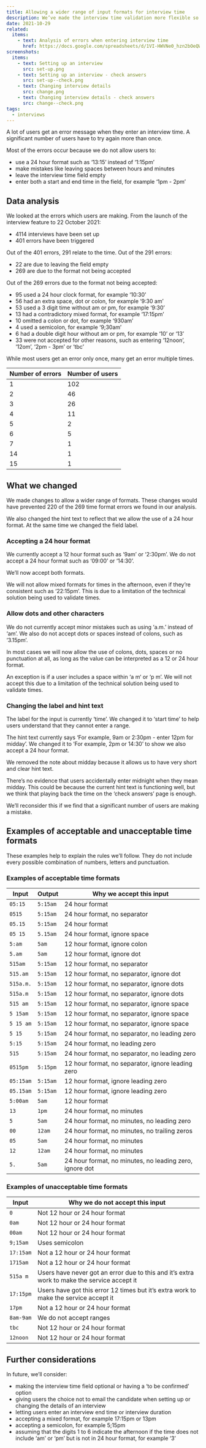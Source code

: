 ```yaml
---
title: Allowing a wider range of input formats for interview time
description: We’ve made the interview time validation more flexible so that we allow most formats which are clearly either 12 hour or 24 hour
date: 2021-10-29
related:
  items:
    - text: Analysis of errors when entering interview time
      href: https://docs.google.com/spreadsheets/d/1VI-HWVNe0_hzn2bOeQWJHiEiVSlgnl9G-Ve1jvcgVBU/edit#gid=22066222
screenshots:
  items:
    - text: Setting up an interview
      src: set-up.png
    - text: Setting up an interview - check answers
      src: set-up--check.png
    - text: Changing interview details
      src: change.png
    - text: Changing interview details - check answers
      src: change--check.png
tags:
  - interviews
---
```


A lot of users get an error message when they enter an interview time. A significant number of users have to try again more than once.

Most of the errors occur because we do not allow users to:

- use a 24 hour format such as ‘13:15’ instead of ‘1:15pm’
- make mistakes like leaving spaces between hours and minutes
- leave the interview time field empty
- enter both a start and end time in the field, for example ‘1pm - 2pm’

## Data analysis

We looked at the errors which users are making. From the launch of the interview feature to 22 October 2021:

- 4114 interviews have been set up
- 401 errors have been triggered

Out of the 401 errors, 291 relate to the time. Out of the 291 errors:

- 22 are due to leaving the field empty
- 269 are due to the format not being accepted

Out of the 269 errors due to the format not being accepted:

- 95 used a 24 hour clock format, for example ‘10:30’
- 56 had an extra space, dot or colon, for example ‘9:30 am’
- 53 used a 3 digit time without am or pm, for example ‘9:30’
- 13 had a contradictory mixed format, for example ‘17:15pm’
- 10 omitted a colon or dot, for example ‘930am’
- 4 used a semicolon, for example ‘9;30am’
- 6 had a double digit hour without am or pm, for example ‘10’ or ‘13’
- 33 were not accepted for other reasons, such as entering ‘12noon’, ‘12om’, ‘2pm - 3pm’ or ‘tbc’

While most users get an error only once, many get an error multiple times.

| Number of errors | Number of users |
|------------|----------|
| 1 | 102 |
| 2 | 46 |
| 3 | 26 |
| 4 | 11 |
| 5 | 2 |
| 6 | 5 |
| 7 | 1 |
| 14 | 1 |
| 15 | 1 |

## What we changed

We made changes to allow a wider range of formats. These changes would have prevented 220 of the 269 time format errors we found in our analysis.

We also changed the hint text to reflect that we allow the use of a 24 hour format. At the same time we changed the field label.

### Accepting a 24 hour format

We currently accept a 12 hour format such as ‘9am’ or ‘2:30pm’. We do not accept a 24 hour format such as ‘09:00’ or ‘14:30’.

We’ll now accept both formats.

We will not allow mixed formats for times in the afternoon, even if they’re consistent such as ‘22:15pm’. This is due to a limitation of the technical solution being used to validate times.

### Allow dots and other characters

We do not currently accept minor mistakes such as using ‘a.m.’ instead of ‘am’. We also do not accept dots or spaces instead of colons, such as ‘3.15pm’.

In most cases we will now allow the use of colons, dots, spaces or no punctuation at all, as long as the value can be interpreted as a 12 or 24 hour format.

An exception is if a user includes a space within ‘a m‘ or ‘p m’. We will not accept this due to a limitation of the technical solution being used to validate times.

### Changing the label and hint text

The label for the input is currently ‘time’. We changed it to ‘start time’ to help users understand that they cannot enter a range.

The hint text currently says ‘For example, 9am or 2:30pm - enter 12pm for midday’. We changed it to ‘For example, 2pm or 14:30’ to show we also accept a 24 hour format.

We removed the note about midday because it allows us to have very short and clear hint text.

There’s no evidence that users accidentally enter midnight when they mean midday. This could be because the current hint text is functioning well, but we think that playing back the time on the ‘check answers’ page is enough.

We’ll reconsider this if we find that a significant number of users are making a mistake.

## Examples of acceptable and unacceptable time formats

These examples help to explain the rules we’ll follow. They do not include every possible combination of numbers, letters and punctuation.

### Examples of acceptable time formats

| Input | Output | Why we accept this input |
|------------|----------|----------|
| `05:15` | `5:15am` | 24 hour format |
| `0515` | `5:15am` | 24 hour format, no separator |
| `05.15` | `5:15am` | 24 hour format |
| `05 15` | `5.15am` | 24 hour format, ignore space |
| `5:am` | `5am` | 12 hour format, ignore colon |
| `5.am` | `5am` | 12 hour format, ignore dot |
| `515am` | `5:15am` | 12 hour format, no separator |
| `515.am` | `5:15am` | 12 hour format, no separator, ignore dot |
| `515a.m.` | `5:15am` | 12 hour format, no separator, ignore dots |
| `515a.m` | `5:15am` | 12 hour format, no separator, ignore dots |
| `515 am` | `5:15am` | 12 hour format, no separator, ignore space |
| `5 15am` | `5:15am` | 12 hour format, no separator, ignore space |
| `5 15 am` | `5:15am` | 12 hour format, no separator, ignore space |
| `5 15` | `5:15am` | 24 hour format, no separator, no leading zero |
| `5:15` | `5:15am` | 24 hour format, no leading zero |
| `515` | `5:15am` | 24 hour format, no separator, no leading zero |
| `0515pm` | `5:15pm` | 12 hour format, no separator, ignore leading zero |
| `05:15am` | `5:15am` | 12 hour format, ignore leading zero |
| `05.15am` | `5:15am` | 12 hour format, ignore leading zero |
| `5:00am` | `5am` | 12 hour format |
| `13` | `1pm` | 24 hour format, no minutes |
| `5` | `5am` | 24 hour format, no minutes, no leading zero |
| `00` | `12am` | 24 hour format, no minutes, no trailing zeros |
| `05` | `5am` | 24 hour format, no minutes |
| `12` | `12am` | 24 hour format, no minutes |
| `5.` | `5am` | 24 hour format, no minutes, no leading zero, ignore dot |

### Examples of unacceptable time formats

| Input | Why we do not accept this input |
|------------|----------|
| `0` | Not 12 hour or 24 hour format |
| `0am` | Not 12 hour or 24 hour format |
| `00am` | Not 12 hour or 24 hour format |
| `9;15am` | Uses semicolon |
| `17:15am` | Not a 12 hour or 24 hour format |
| `1715am` | Not a 12 hour or 24 hour format |
| `515a m` | Users have never got an error due to this and it’s extra work to make the service accept it |
| `17:15pm` | Users have got this error 12 times but it’s extra work to make the service accept it |
| `17pm` | Not a 12 hour or 24 hour format |
| `8am-9am` | We do not accept ranges |
| `tbc` | Not 12 hour or 24 hour format |
| `12noon` | Not 12 hour or 24 hour format |

## Further considerations

In future, we’ll consider:

- making the interview time field optional or having a ‘to be confirmed’ option
- giving users the choice not to email the candidate when setting up or changing the details of an interview
- letting users enter an interview end time or interview duration
- accepting a mixed format, for example 17:15pm or 13pm
- accepting a semicolon, for example 5;15pm
- assuming that the digits 1 to 6 indicate the afternoon if the time does not include ‘am’ or ‘pm’ but is not in 24 hour format, for example ‘3’
